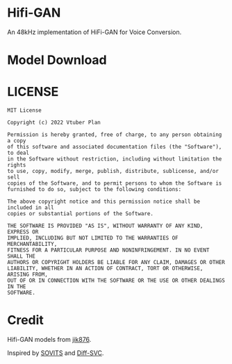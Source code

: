 # Hifi-GAN
An 48kHz implementation of HiFi-GAN for Voice Conversion.


# Model Download


# LICENSE
```
MIT License

Copyright (c) 2022 Vtuber Plan

Permission is hereby granted, free of charge, to any person obtaining a copy
of this software and associated documentation files (the "Software"), to deal
in the Software without restriction, including without limitation the rights
to use, copy, modify, merge, publish, distribute, sublicense, and/or sell
copies of the Software, and to permit persons to whom the Software is
furnished to do so, subject to the following conditions:

The above copyright notice and this permission notice shall be included in all
copies or substantial portions of the Software.

THE SOFTWARE IS PROVIDED "AS IS", WITHOUT WARRANTY OF ANY KIND, EXPRESS OR
IMPLIED, INCLUDING BUT NOT LIMITED TO THE WARRANTIES OF MERCHANTABILITY,
FITNESS FOR A PARTICULAR PURPOSE AND NONINFRINGEMENT. IN NO EVENT SHALL THE
AUTHORS OR COPYRIGHT HOLDERS BE LIABLE FOR ANY CLAIM, DAMAGES OR OTHER
LIABILITY, WHETHER IN AN ACTION OF CONTRACT, TORT OR OTHERWISE, ARISING FROM,
OUT OF OR IN CONNECTION WITH THE SOFTWARE OR THE USE OR OTHER DEALINGS IN THE
SOFTWARE.
```

# Credit
Hifi-GAN models from [jik876](https://github.com/jik876/hifi-gan).

Inspired by [SOVITS](https://github.com/innnky/so-vits-svc) and [Diff-SVC](https://github.com/prophesier/diff-svc).
